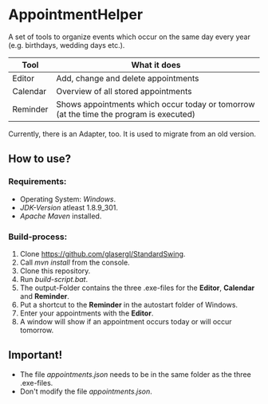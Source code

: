 # AppointmentHelper
A set of tools to organize events which occur on the same day every year (e.g. birthdays, wedding days etc.).

Tool     | What it does
-------- | -------------------------------------------------------------------------------------
Editor   | Add, change and delete appointments
Calendar | Overview of all stored appointments
Reminder | Shows appointments which occur today or tomorrow (at the time the program is executed)

Currently, there is an Adapter, too. It is used to migrate from an old version.

## How to use?

### Requirements:
- Operating System: *Windows*.
- *JDK-Version* atleast 1.8.9_301.
- *Apache Maven* installed.

### Build-process:
1. Clone https://github.com/glasergl/StandardSwing.
2. Call *mvn install* from the console.
3. Clone this repository.
4. Run *build-script.bat*.
5. The output-Folder contains the three .exe-files for the **Editor**, **Calendar** and **Reminder**.
6. Put a shortcut to the **Reminder** in the autostart folder of Windows.
7. Enter your appointments with the **Editor**.
8. A window will show if an appointment occurs today or will occur tomorrow.
  
## Important!
- The file *appointments.json* needs to be in the same folder as the three .exe-files.
- Don't modify the file *appointments.json*.
